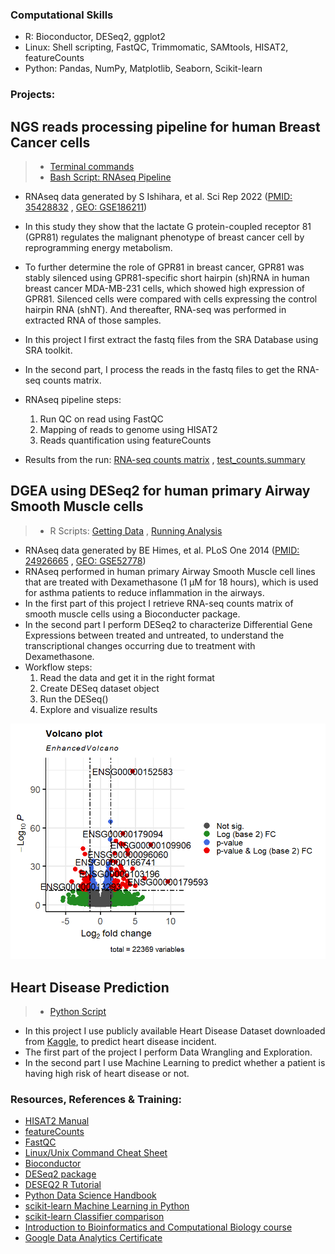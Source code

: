 
### Computational Skills
- R: Bioconductor, DESeq2, ggplot2
- Linux: Shell scripting, FastQC, Trimmomatic, SAMtools, HISAT2, featureCounts
- Python: Pandas, NumPy, Matplotlib, Seaborn, Scikit-learn
 
### Projects:

## NGS reads processing pipeline for human Breast Cancer cells

> - [Terminal commands](https://github.com/amenamahdami/Amena_Mahdami_Portfolio.github.io/blob/main/Shell/terminal%20commands.sh)
> - [Bash Script: RNAseq Pipeline](https://github.com/amenamahdami/Amena_Mahdami_Portfolio.github.io/blob/main/Shell/RNASeq_pipeline_BC.sh)

- RNAseq data generated by S Ishihara, et al. Sci Rep 2022 ([PMID: 35428832](https://pubmed.ncbi.nlm.nih.gov/35428832/) , [GEO: GSE186211](https://www.ncbi.nlm.nih.gov/geo/query/acc.cgi?acc=GSE186211))
- In this study they show that the lactate G protein-coupled receptor 81 (GPR81) regulates the malignant phenotype of breast cancer cell by reprogramming energy metabolism.
- To further determine the role of GPR81 in breast cancer, GPR81 was stably silenced using GPR81-specific short hairpin (sh)RNA in human breast cancer MDA-MB-231 cells, which showed high expression of GPR81. Silenced cells were compared with cells expressing the control hairpin RNA (shNT). And thereafter, RNA-seq was performed in extracted RNA of those samples.  

- In this project I first extract the fastq files from the SRA Database using SRA toolkit.
- In the second part, I process the reads in the fastq files to get the RNA-seq counts matrix.
- RNAseq pipeline steps:
  1. Run QC on read using FastQC 
  2. Mapping of reads to genome using HISAT2
  3. Reads quantification using featureCounts
    
- Results from the run: [RNA-seq counts matrix](https://github.com/amenamahdami/Amena_Mahdami_Portfolio.github.io/blob/main/Shell/sample_counts.tsv) , [test_counts.summary](https://github.com/amenamahdami/Amena_Mahdami_Portfolio.github.io/blob/main/Shell/test_counts.summary)  

    

## DGEA using DESeq2 for human primary Airway Smooth Muscle cells
> - R Scripts: [Getting Data](https://github.com/amenamahdami/Amena_Mahdami_Portfolio.github.io/blob/main/R/getData_airway.r) , [Running Analysis](https://github.com/amenamahdami/Amena_Mahdami_Portfolio.github.io/blob/main/R/DESeq2_workflow_airway.R)  

- RNAseq data generated by BE Himes, et al. PLoS One 2014 ([PMID: 24926665](https://pubmed.ncbi.nlm.nih.gov/24926665/) , [GEO: GSE52778](https://www.ncbi.nlm.nih.gov/geo/query/acc.cgi?acc=GSE52778))
- RNAseq performed in human primary Airway Smooth Muscle cell lines that are treated with Dexamethasone (1 µM for 18 hours), which is used for asthma patients to reduce inflammation in the airways.
- In the first part of this project I retrieve RNA-seq counts matrix of smooth muscle cells using a Bioconducter package. 
- In the second part I perform DESeq2 to characterize Differential Gene Expressions between treated and untreated, to understand the transcriptional changes occurring due to treatment with Dexamethasone.
- Workflow steps:
  1. Read the data and get it in the right format
  2. Create DESeq dataset object
  3. Run the DESeq()
  4. Explore and visualize results

![Differential Gene Expression Volcano Plot](assets/img/Volcano_plot_airway.png)  

  
  
## Heart Disease Prediction
> - [Python Script](https://github.com/amenamahdami/Amena_Mahdami_Portfolio.github.io/blob/main/Python/ML_Project_Heart_Disease_Prediction.ipynb)

- In this project I use publicly available Heart Disease Dataset downloaded from [Kaggle](https://www.kaggle.com/datasets/johnsmith88/heart-disease-dataset), to predict heart disease incident.
- The first part of the project I perform Data Wrangling and Exploration.
- In the second part I use Machine Learning to predict whether a patient is having high risk of heart disease or not.


      


### Resources, References & Training:
- [HISAT2 Manual](https://daehwankimlab.github.io/hisat2/manual/)
- [featureCounts](https://rnnh.github.io/bioinfo-notebook/docs/featureCounts.html)
- [FastQC](https://www.bioinformatics.babraham.ac.uk/projects/fastqc/)
- [Linux/Unix Command Cheat Sheet](https://rumorscity.com/2014/08/16/6-best-linuxunix-command-cheat-sheet/)
- [Bioconductor](https://www.bioconductor.org/)
- [DESeq2 package](https://bioc.ism.ac.jp/packages/2.14/bioc/vignettes/DESeq2/inst/doc/beginner.pdf)
- [DESEQ2 R Tutorial](https://lashlock.github.io/compbio/R_presentation.html)
- [Python Data Science Handbook](https://jakevdp.github.io/PythonDataScienceHandbook/)
- [scikit-learn Machine Learning in Python](https://scikit-learn.org/stable/)
- [scikit-learn Classifier comparison](https://scikit-learn.org/stable/auto_examples/classification/plot_classifier_comparison.html#sphx-glr-auto-examples-classification-plot-classifier-comparison-py)
- [Introduction to Bioinformatics and Computational Biology course](https://liulab-dfci.github.io/bioinfo-combio/)
- [Google Data Analytics Certificate](https://coursera.org/share/0dd196ce17876b5d71ccc0c4695b738f) 
